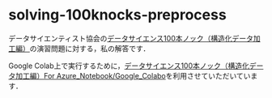 # solving-100knocks-preprocess

データサイエンティスト協会の[データサイエンス100本ノック（構造化データ加工編）](https://github.com/The-Japan-DataScientist-Society/100knocks-preprocess)の演習問題に対する，私の解答です．

Google Colab上で実行するために，[データサイエンス100本ノック（構造化データ加工編）For Azure_Notebook/Google_Colabo](https://qiita.com/noguhiro2002/items/de49db61b69c3dbc9282)を利用させていただいています．
